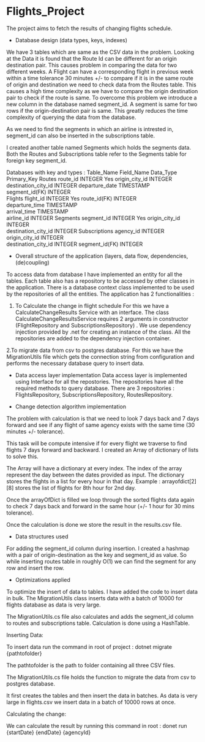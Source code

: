 
# Flights_Project

The project aims to fetch the results of changing flights schedule.

- Database design (data types, keys, indexes)

We have 3 tables which are same as the CSV data in the problem. Looking at the Data it is found that the Route Id can be different for an origin destination pair. This causes problem in comparing the data for two different weeks. A Flight can have a corresponding flight in previous week within a time tolerance 30 minutes +/- to compare if it is in the same route of origin and destination we need to check data from the Routes table. This causes a high time complexity as we have to compare the origin destination pair to check if the route is same. To overcome this problem we introduce a new column in the database named segment_id. A segment is same for two rows if the origin-destination pair is same. This greatly reduces the time complexity of querying the data from the database.

As we need to find the segments in which an airline is intrested in, segment_id can also be inserted in the subscriptions table.

I created another table named Segments which holds the segments data. Both the Routes and Subscriptions table refer to the Segments table for foreign key segment_id.

Databases with key and types : 
 Table_Name	  Field_Name	         Data_Type	Primary_Key
 Routes	      route_id	           INTEGER	  Yes
              origin_city_id	     INTEGER	
              destination_city_id	INTEGER	
              departure_date	     TIMESTAMP	
              segment_id(FK)      INTEGER	
 Flights	     flight_id	          INTEGER	  Yes
              route_id(FK)        INTEGER	
              departure_time	     TIMESTAMP	
              arrival_time	       TIMESTAMP	
              airline_id         	INTEGER	
Segments	     segment_id	         INTEGER	  Yes
              origin_city_id	     INTEGER	
              destination_city_id	INTEGER	
Subscriptions	agency_id	          INTEGER	
              origin_city_id	     INTEGER	
              destination_city_id	INTEGER	
              segment_id(FK)      INTEGER	

- Overall structure of the application (layers, data flow, dependencies, (de)coupling)

To access data from database I have implemented an entity for all the tables. Each table also has a repository to be accessed by other classes in the application. There is a database context class implemented to be used by the repositories of all the entities.
The application has 2 functionalities :
1.  To Calculate the change in flight schedule
For this we have a CalculateChangeResults Service with an interface.
The class CalculateChangeResultsService requires 2 arguments in constructor (FlightRepository and SubscriptionsRepository) . We use dependency injection provided by .net for creating an instance of the class. All the repositories are added to the dependency injection container.

2.To migrate data from csv to postgres database.
For this we have the MigrationUtils file which gets the connection string from configuration and performs the necessary database query to insert data.

- Data access layer implementation
Data access layer is implemented using Interface for all the repostories. The repositories have all the required methods to query database.
There are 3 repositories : FlightsRepository, SubscriptionsRepository, RoutesRepository.

- Change detection algorithm implementation

The problem with calculation is that we need to look 7 days back and 7 days forward and see if any flight of same agency exists with the same time (30 minutes +/- tolerance).

This task will be compute intensive if for every flight we traverse to find flights 7 days forward and backward. I created an Array of dictionary of lists to solve this. 

The Array will have a dictionary at every index. The index of the array represent the day between the dates provided as input. The dictionary stores the flights in a list for every hour in that day. Example : arrayofdict[2][8] stores the list of flights for 8th hour for 2nd day.

Once the arrayOfDict is filled we loop through the sorted flights data again to check 7 days back and forward in the same hour (+/- 1 hour for 30 mins tolerance).

Once the calculation is done we store the result in the results.csv file.

- Data structures used

For adding the segment_id column during insertion. I created a hashmap with a pair of origin-destination as the key and segment_id as value. So while inserting routes table in roughly O(1) we can find the segment for any row and insert the row.

- Optimizations applied


To optimize the insert of data to tables. I have added the code to insert data in bulk. The MigrationUtils class inserts data with a batch of 10000 for flights database as data is very large.

The MigrationUtils.cs file also calculates and adds the segment_id column to routes and subscriptions table. Calculation is done using a HashTable.

Inserting Data:

To insert data run the command in root of project : dotnet migrate {pathtofolder}

The pathtofolder is the path to folder containing all three CSV files.

The MigrationUtils.cs file holds the function to migrate the data from csv to postgres database.

It first creates the tables and then insert the data in batches. As data is very large in flights.csv we insert data in a batch of 10000 rows at once.


Calculating the change:

We can calculate the result by running this command in root : donet run {startDate} {endDate} {agencyId}


